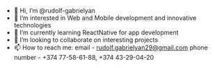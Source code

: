 - 👋 Hi, I’m @rudolf-gabrielyan
- 👀 I’m interested in Web and Mobile development and innovative technologies
- 🌱 I’m currently learning ReactNative for app development
- 💞️ I’m looking to collaborate on interesting projects
- 📫 How to reach me: 
      email - rudolf.gabrielyan29@gmail.com
      phone number - +374 77-58-61-88, +374 43-29-04-20

<!---
rudolf-gabrielyan/rudolf-gabrielyan is a ✨ special ✨ repository because its `README.md` (this file) appears on your GitHub profile.
You can click the Preview link to take a look at your changes.
--->
